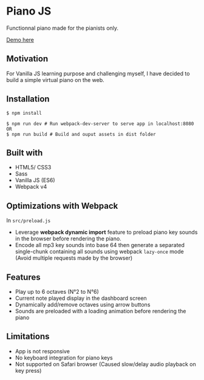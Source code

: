 # Piano JS

Functionnal piano made for the pianists only.

[Demo here](http://piano-js.lyfing.fr)

## Motivation

For Vanilla JS learning purpose and challenging myself, I have decided to build a simple virtual piano on the web.


## Installation

```shell
$ npm install

$ npm run dev # Run webpack-dev-server to serve app in localhost:8080
OR 
$ npm run build # Build and ouput assets in dist folder
```

## Built with
- HTML5/ CSS3
- Sass
- Vanilla JS (ES6)
- Webpack v4


## Optimizations with Webpack
In `src/preload.js`
- Leverage **webpack dynamic import** feature to preload piano key sounds in the browser before rendering the piano. 
- Encode all mp3 key sounds into base 64 then generate a separated single-chunk containing all sounds using webpack `lazy-once` mode (Avoid multiple requests made by the browser)

## Features
- Play up to 6 octaves (N°2 to N°6)
- Current note played display in the dashboard screen
- Dynamically add/remove octaves using arrow buttons
- Sounds are preloaded with a loading animation before rendering the piano

## Limitations
- App is not responsive
- No keyboard integration for piano keys
- Not supported on Safari browser (Caused slow/delay audio playback on key press)